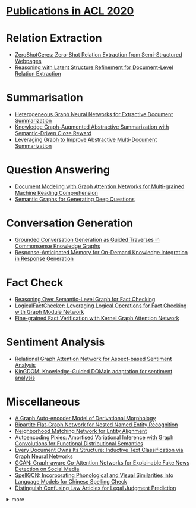 # [Publications in ACL 2020](https://acl2020.org/program/accepted/)



# Relation Extraction
- [ZeroShotCeres: Zero-Shot Relation Extraction from Semi-Structured Webpages](https://github.com/naganandy/graph-based-deep-learning-literature/blob/master/conference-publications/folders/publications_acl20/zsceres_acl20/README.md)
- [Reasoning with Latent Structure Refinement for Document-Level Relation Extraction](https://github.com/naganandy/graph-based-deep-learning-literature/tree/master/conference-publications/folders/publications_acl20/lsr_acl20)



# Summarisation
- [Heterogeneous Graph Neural Networks for Extractive Document Summarization](https://github.com/naganandy/graph-based-deep-learning-literature/blob/master/conference-publications/folders/publications_acl20/hdsg_acl20/README.md)
- [Knowledge Graph-Augmented Abstractive Summarization with Semantic-Driven Cloze Reward](https://github.com/naganandy/graph-based-deep-learning-literature/blob/master/conference-publications/folders/publications_acl20/asgard_acl20/README.md)
- [Leveraging Graph to Improve Abstractive Multi-Document Summarization](https://github.com/naganandy/graph-based-deep-learning-literature/blob/master/conference-publications/folders/publications_acl20/graphsum_acl20/README.md)



# Question Answering
- [Document Modeling with Graph Attention Networks for Multi-grained Machine Reading Comprehension](https://github.com/naganandy/graph-based-deep-learning-literature/blob/master/conference-publications/folders/publications_acl20/nqbertdm_acl20/README.md)
- [Semantic Graphs for Generating Deep Questions](https://github.com/naganandy/graph-based-deep-learning-literature/blob/master/conference-publications/folders/publications_acl20/sgdqg_acl20/README.md)



# Conversation Generation
- [Grounded Conversation Generation as Guided Traverses in Commonsense Knowledge Graphs](https://github.com/naganandy/graph-based-deep-learning-literature/blob/master/conference-publications/folders/publications_acl20/conceptflow_acl20/README.md)
- [Response-Anticipated Memory for On-Demand Knowledge Integration in Response Generation](https://github.com/naganandy/graph-based-deep-learning-literature/blob/master/conference-publications/folders/publications_acl20/ram_acl20/README.md)



# Fact Check
- [Reasoning Over Semantic-Level Graph for Fact Checking](https://github.com/naganandy/graph-based-deep-learning-literature/blob/master/conference-publications/folders/publications_acl20/dream_acl20/README.md)
- [LogicalFactChecker: Leveraging Logical Operations for Fact Checking with Graph Module Network](https://github.com/naganandy/graph-based-deep-learning-literature/blob/master/conference-publications/folders/publications_acl20/logicalfactchecker_acl20/README.md)
- [Fine-grained Fact Verification with Kernel Graph Attention Network](https://github.com/naganandy/graph-based-deep-learning-literature/blob/master/conference-publications/folders/publications_acl20/kgat_acl20/README.md)


# Sentiment Analysis
- [Relational Graph Attention Network for Aspect-based Sentiment Analysis](https://github.com/naganandy/graph-based-deep-learning-literature/blob/master/conference-publications/folders/publications_acl20/rgat_acl20/README.md)
- [KinGDOM: Knowledge-Guided DOMain adaptation for sentiment analysis](https://github.com/naganandy/graph-based-deep-learning-literature/blob/master/conference-publications/folders/publications_acl20/kingdom_acl20/README.md)



# Miscellaneous
- [A Graph Auto-encoder Model of Derivational Morphology](https://github.com/naganandy/graph-based-deep-learning-literature/blob/master/conference-publications/folders/publications_acl20/dga_acl20/README.md)
- [Bipartite Flat-Graph Network for Nested Named Entity Recognition](https://github.com/naganandy/graph-based-deep-learning-literature/blob/master/conference-publications/folders/publications_acl20/biflag_acl20/README.md)
- [Neighborhood Matching Network for Entity Alignment](https://github.com/naganandy/graph-based-deep-learning-literature/blob/master/conference-publications/folders/publications_acl20/nmn_acl20/README.md)
- [Autoencoding Pixies: Amortised Variational Inference with Graph Convolutions for Functional Distributional Semantics](https://github.com/naganandy/graph-based-deep-learning-literature/blob/master/conference-publications/folders/publications_acl20/pae_acl20/README.md)
- [Every Document Owns Its Structure: Inductive Text Classification via Graph Neural Networks](https://github.com/naganandy/graph-based-deep-learning-literature/blob/master/conference-publications/folders/publications_acl20/texting_acl20/README.md)
- [GCAN: Graph-aware Co-Attention Networks for Explainable Fake News Detection on Social Media](https://github.com/naganandy/graph-based-deep-learning-literature/blob/master/conference-publications/folders/publications_acl20/gcan_acl20/README.md)
- [SpellGCN: Incorporating Phonological and Visual Similarities into Language Models for Chinese Spelling Check](https://github.com/naganandy/graph-based-deep-learning-literature/blob/master/conference-publications/folders/publications_acl20/spellgcn_acl20/README.md)
- [Distinguish Confusing Law Articles for Legal Judgment Prediction](https://github.com/naganandy/graph-based-deep-learning-literature/blob/master/conference-publications/folders/publications_acl20/ladan_acl20/README.md)




<details> 
<summary> more </summary> 

- Heterogeneous Graph Transformer for Graph-to-Sequence Learning
- Graph-to-Tree Learning for Solving Math Word Problems
- Structural Information Preserving for Graph-to-Text Generation
- Bridging the Structural Gap Between Encoding and Decoding for Data-To-Text Generation
- Line Graph Enhanced AMR-to-Text Generation with Mix-Order Graph Attention Networks
- A Graph-based Coarse-to-fine Method for Unsupervised Bilingual Lexicon Induction
- A Joint Neural Model for Information Extraction with Global Features
- Breaking Through the 80\% Glass Ceiling: Raising the State of the Art in Word Sense Disambiguation by Incorporating Knowledge Graph Information
- Integrating Semantic and Structural Information with Graph Convolutional Network for Controversy Detection
- Graph Neural News Recommendation with Unsupervised Preference Disentanglement
- HyperCore: Hyperbolic and Co-graph Representation for Automatic ICD Coding
- Learning Interpretable Relationships between Entities, Relations and Concepts via Bayesian Structure Learning on Open Domain Facts
- ReInceptionE: Relation-Aware Inception Network with Joint Local-Global Structural Information for Knowledge Graph Embedding
- Connecting Embeddings for Knowledge Graph Entity Typing
- Syntax-Aware Opinion Role Labeling with Dependency Graph Convolutional Networks
- Conversational Graph Grounded Policy Learning for Open-Domain Conversation Generation
- A Novel Graph-based Multi-modal Fusion Encoder for Neural Machine Translation
- In Layman’s Terms: Semi-Open Relation Extraction from Scientific Texts
- Semi-supervised Contextual Historical Text Normalization
- Learning to Ask More: Semi-Autoregressive Sequential Question Generation under Dual-Graph Interaction
- Amalgamation of protein sequence, structure and textual information for improving protein-protein interaction identification
- Taxonomy Construction of Unseen Domains via Graph-based Cross-Domain Knowledge Transfer
- Dependency Graph Enhanced Dual-transformer Structure for Aspect-based Sentiment Classification
- Hierarchy-Aware Global Model for Hierarchical Text Classification
- Neural Graph Matching Networks for Chinese Short Text Matching
- Entity-Aware Dependency-Based Deep Graph Attention Network for Comparative Preference Classification

</details>
